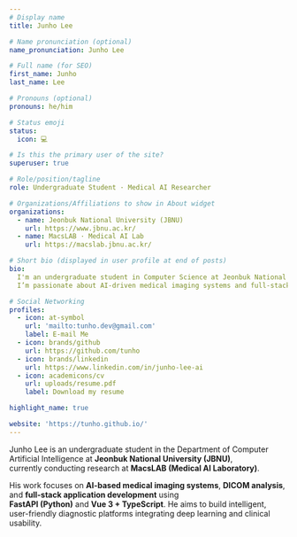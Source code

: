 ```yaml
---
# Display name
title: Junho Lee

# Name pronunciation (optional)
name_pronunciation: Junho Lee

# Full name (for SEO)
first_name: Junho
last_name: Lee

# Pronouns (optional)
pronouns: he/him

# Status emoji
status:
  icon: 💻

# Is this the primary user of the site?
superuser: true

# Role/position/tagline
role: Undergraduate Student · Medical AI Researcher

# Organizations/Affiliations to show in About widget
organizations:
  - name: Jeonbuk National University (JBNU)
    url: https://www.jbnu.ac.kr/
  - name: MacsLAB · Medical AI Lab
    url: https://macslab.jbnu.ac.kr/

# Short bio (displayed in user profile at end of posts)
bio:
  I'm an undergraduate student in Computer Science at Jeonbuk National University.
  I’m passionate about AI-driven medical imaging systems and full-stack development integrating FastAPI and Vue.

# Social Networking
profiles:
  - icon: at-symbol
    url: 'mailto:tunho.dev@gmail.com'
    label: E-mail Me
  - icon: brands/github
    url: https://github.com/tunho
  - icon: brands/linkedin
    url: https://www.linkedin.com/in/junho-lee-ai
  - icon: academicons/cv
    url: uploads/resume.pdf
    label: Download my resume

highlight_name: true

website: 'https://tunho.github.io/'
---
```


Junho Lee is an undergraduate student in the Department of Computer Artificial Intelligence at **Jeonbuk National University (JBNU)**,  
currently conducting research at **MacsLAB (Medical AI Laboratory)**.

His work focuses on **AI-based medical imaging systems**, **DICOM analysis**, and **full-stack application development** using  
**FastAPI (Python)** and **Vue 3 + TypeScript**. He aims to build intelligent, user-friendly diagnostic platforms integrating deep learning and clinical usability.
